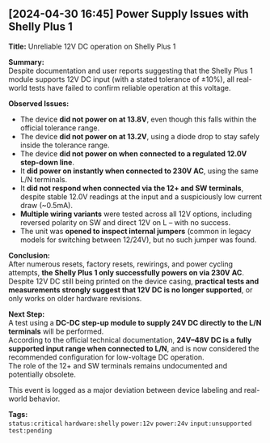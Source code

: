 ## [2024-04-30 16:45] Power Supply Issues with Shelly Plus 1

**Title:** Unreliable 12V DC operation on Shelly Plus 1

**Summary:**  
Despite documentation and user reports suggesting that the Shelly Plus 1 module supports 12V DC input (with a stated tolerance of ±10%), all real-world tests have failed to confirm reliable operation at this voltage.

**Observed Issues:**
- The device **did not power on at 13.8V**, even though this falls within the official tolerance range.
- The device **did not power on at 13.2V**, using a diode drop to stay safely inside the tolerance range.
- The device **did not power on when connected to a regulated 12.0V step-down line**.
- It **did power on instantly when connected to 230V AC**, using the same L/N terminals.
- It **did not respond when connected via the 12+ and SW terminals**, despite stable 12.0V readings at the input and a suspiciously low current draw (~0.5mA).
- **Multiple wiring variants** were tested across all 12V options, including reversed polarity on SW and direct 12V on L – with no success.
- The unit was **opened to inspect internal jumpers** (common in legacy models for switching between 12/24V), but no such jumper was found.

**Conclusion:**  
After numerous resets, factory resets, rewirings, and power cycling attempts, **the Shelly Plus 1 only successfully powers on via 230V AC**. Despite 12V DC still being printed on the device casing, **practical tests and measurements strongly suggest that 12V DC is no longer supported**, or only works on older hardware revisions.

**Next Step:**  
A test using a **DC-DC step-up module to supply 24V DC directly to the L/N terminals** will be performed.  
According to the official technical documentation, **24V–48V DC is a fully supported input range when connected to L/N**, and is now considered the recommended configuration for low-voltage DC operation.  
The role of the 12+ and SW terminals remains undocumented and potentially obsolete.

This event is logged as a major deviation between device labeling and real-world behavior.

**Tags:**  
`status:critical` `hardware:shelly` `power:12v` `power:24v` `input:unsupported` `test:pending`
